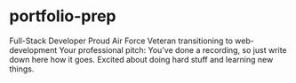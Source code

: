 # portfolio-prep

Full-Stack Developer
Proud Air Force Veteran transitioning to web-development
Your professional pitch: You’ve done a recording, so just write down here how it goes.
Excited about doing hard stuff and learning new things.

